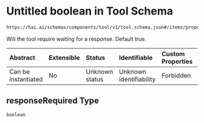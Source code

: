 # Untitled boolean in Tool Schema

```txt
https://hai.ai/schemas/components/tool/v1/tool.schema.json#/items/properties/responseRequired
```

Will the tool require waiting for a response. Default true.

| Abstract            | Extensible | Status         | Identifiable            | Custom Properties | Additional Properties | Access Restrictions | Defined In                                                                                     |
| :------------------ | :--------- | :------------- | :---------------------- | :---------------- | :-------------------- | :------------------ | :--------------------------------------------------------------------------------------------- |
| Can be instantiated | No         | Unknown status | Unknown identifiability | Forbidden         | Allowed               | none                | [tool.schema.json\*](../../schemas/components/tool/v1/tool.schema.json "open original schema") |

## responseRequired Type

`boolean`

